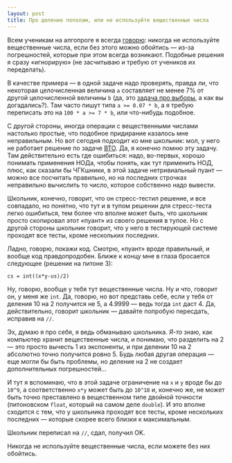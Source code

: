 ```yaml
---
layout: post
title: Про деление пополам, или не используйте вещественные числа
---
```


Всем ученикам на алгопроге я всегда [говорю](https://algoprog.ru/material/module-15977): никогда не используйте вещественные числа, если без этого можно обойтись — из-за погрешностей, которые при этом всегда возникают. 
Подобные решения я сразу «игнорирую» (не засчитываю и требую от учеников их переделать). 

В качестве примера — в одной задаче надо проверять, правда ли, что некоторая целочисленная величина `a` составляет не менее 7% от другой целочисленной величины `b` (да, это [задача про выборы](https://algoprog.ru/material/p483), а как вы догадались?). Там часто пишут типа `a >= 0.07 * b`, а я требую переписать это на `100 * a >= 7 * b`, или что-нибудь подобное.

С другой стороны, иногда операции с вещественными числами настолько простые, что подобное придирание казалось мне неправильным. 
Но вот сегодня подходит ко мне школьник: мол, у него не работает решение по задаче [ВТО](https://algoprog.ru/material/p1346). Да, я конечно помню эту задачу. 
Там действительно есть где ошибиться: надо, во-первых, хорошо понимать применения НОДа, чтобы понять, как тут применить НОД, плюс, как сказали бы ЧГКшники, в этой задаче нетривиальный пуант 
— можно все посчитать правильно, но на последних строчках неправильно вычислить то число, которое собственно надо вывести.

Школьник, конечно, говорит, что он стресс-тестил решение, и все совпадало, но понятно, что тут и в тупом решении для стресс-теста легко ошибиться, тем более что вполне может быть, что школьник просто скопировал этот «пуант» из своего решения в тупое. 
Но с другой стороны школьник говорит, что у него в тестирующей системе проходят все тесты, кроме нескольких последних.

Ладно, говорю, покажи код. Смотрю, «пуант» вроде правильный, и вообще код правдопродобен. Ближе к концу мне в глаза бросается следующее (решение на питоне 3):

    cs = int((x*y-us)/2)
    
Ну, говорю, вообще у тебя тут вещественные числа. Ну и что, говорит он, у меня же `int`. 
Да, говорю, но вот представь себе, если у тебя от деления 10 на 2 получится не 5, а 4.9999 —
ведь тогда `int` даст 4. Да, действительно, говорит школьник — давайте попробую пересдать, исправив на `//`.

Эх, думаю я про себя, я ведь обманываю школьника. _Я-то_ знаю, как компьютер хранит вещественные числа,
и понимаю, что разделить на 2 — это просто вычесть 1 из экспоненты, и при делении 10 на 2 абсолютно
точно получится ровно 5. Будь любая другая операция — еще могли бы быть проблемы,
но деление на 2 не создает дополнительных погрешностей...

И тут я вспоминаю, что в этой задаче ограничение на `x` и `y` вроде бы до `10^9`, а соответственно `x*y` может быть до `10^18` и, конечно же, не может быть точно преставлено в вещественном типе двойной точности (питоновском `float`, который на самом деле `double`). 
И это вполне сходится с тем, что у школьника проходят все тесты, кроме нескольких последних 
— которые скорее всего близки к максимальным. 

Школьник переписал на `//`, сдал, получил OK.

Никогда не используйте вещественные числа, если можете без них обойтись.
